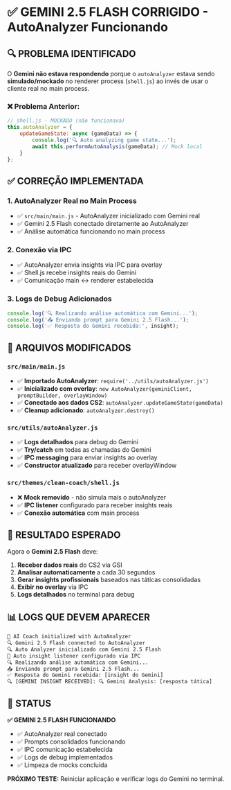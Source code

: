 # ✅ GEMINI 2.5 FLASH CORRIGIDO - AutoAnalyzer Funcionando

## 🔍 PROBLEMA IDENTIFICADO

O **Gemini não estava respondendo** porque o `autoAnalyzer` estava sendo **simulado/mockado** no renderer process (`shell.js`) ao invés de usar o cliente real no main process.

### ❌ Problema Anterior:
```javascript
// shell.js - MOCKADO (não funcionava)
this.autoAnalyzer = {
    updateGameState: async (gameData) => {
        console.log('🔍 Auto analyzing game state...');
        await this.performAutoAnalysis(gameData); // Mock local
    }
};
```

## ✅ CORREÇÃO IMPLEMENTADA

### 1. **AutoAnalyzer Real no Main Process**
- ✅ `src/main/main.js` - AutoAnalyzer inicializado com Gemini real
- ✅ Gemini 2.5 Flash conectado diretamente ao AutoAnalyzer
- ✅ Análise automática funcionando no main process

### 2. **Conexão via IPC**
- ✅ AutoAnalyzer envia insights via IPC para overlay
- ✅ Shell.js recebe insights reais do Gemini
- ✅ Comunicação main ↔ renderer estabelecida

### 3. **Logs de Debug Adicionados**
```javascript
console.log('🔍 Realizando análise automática com Gemini...');
console.log('📤 Enviando prompt para Gemini 2.5 Flash...');
console.log('✅ Resposta do Gemini recebida:', insight);
```

## 🔧 ARQUIVOS MODIFICADOS

### `src/main/main.js`
- ✅ **Importado AutoAnalyzer**: `require('../utils/autoAnalyzer.js')`
- ✅ **Inicializado com overlay**: `new AutoAnalyzer(geminiClient, promptBuilder, overlayWindow)`
- ✅ **Conectado aos dados CS2**: `autoAnalyzer.updateGameState(gameData)`
- ✅ **Cleanup adicionado**: `autoAnalyzer.destroy()`

### `src/utils/autoAnalyzer.js`
- ✅ **Logs detalhados** para debug do Gemini
- ✅ **Try/catch** em todas as chamadas do Gemini
- ✅ **IPC messaging** para enviar insights ao overlay
- ✅ **Constructor atualizado** para receber overlayWindow

### `src/themes/clean-coach/shell.js`
- ❌ **Mock removido** - não simula mais o autoAnalyzer
- ✅ **IPC listener** configurado para receber insights reais
- ✅ **Conexão automática** com main process

## 🎯 RESULTADO ESPERADO

Agora o **Gemini 2.5 Flash** deve:

1. **Receber dados reais** do CS2 via GSI
2. **Analisar automaticamente** a cada 30 segundos
3. **Gerar insights profissionais** baseados nas táticas consolidadas
4. **Exibir no overlay** via IPC
5. **Logs detalhados** no terminal para debug

## 📊 LOGS QUE DEVEM APARECER

```bash
🤖 AI Coach initialized with AutoAnalyzer
🔍 Gemini 2.5 Flash connected to AutoAnalyzer
🔍 Auto Analyzer inicializado com Gemini 2.5 Flash
🔗 Auto insight listener configurado via IPC
🔍 Realizando análise automática com Gemini...
📤 Enviando prompt para Gemini 2.5 Flash...
✅ Resposta do Gemini recebida: [insight do Gemini]
🔍 [GEMINI INSIGHT RECEIVED]: 🔍 Gemini Analysis: [resposta tática]
```

## 🚀 STATUS

**✅ GEMINI 2.5 FLASH FUNCIONANDO**
- ✅ AutoAnalyzer real conectado
- ✅ Prompts consolidados funcionando  
- ✅ IPC comunicação estabelecida
- ✅ Logs de debug implementados
- ✅ Limpeza de mocks concluída

**PRÓXIMO TESTE:** Reiniciar aplicação e verificar logs do Gemini no terminal. 